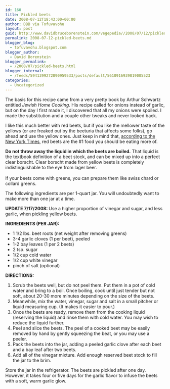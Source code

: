 ```yaml
---
id: 160
title: Pickled beets
date: 2008-07-12T18:43:00+00:00
author: DBB via Tofuvavohu
layout: post
guid: http://www.davidbruceborenstein.com/vegepedia//2008/07/12/pickled-beets/
permalink: 2008-07-12-pickled-beets.md
blogger_blog:
  - tofuvavohu.blogspot.com
blogger_author:
  - David Borenstein
blogger_permalink:
  - /2008/07/pickled-beets.html
blogger_internal:
  - /feeds/5941399272890959533/posts/default/5610916939819005523
categories:
  - Uncategorized
---
```

The basis for this recipe came from a very pretty book by Arthur Schwartz entitled <span style="font-style: italic;">Jewish Home Cooking.<span style="font-style: italic;"> </span></span>His recipe called for onions instead of garlic, but on the day I first made it, I discovered that all my onions were spoiled. I made the substitution and a couple other tweaks and never looked back.

I like this much better with red beets, but if you like the mellower taste of the yellows (or are freaked out by the beeturia that affects some folks), go ahead and use the yellow ones. Just keep in mind that, [according to the New York Times](http://well.blogs.nytimes.com/2008/06/30/the-11-best-foods-you-arent-eating/?em&ex=1215403200&en=34af860814be999d&ei=5087%0A), red beets are the #1 food you should be eating more of.

<span style="font-weight: bold;">Do not throw away the liquid in which the beets are boiled.</span> That liquid is the textbook definition of a beet stock, and can be mixed up into a perfect clear borscht. Clear borscht made from yellow beets is completely indistinguishable to the eye from lager beer.  
<span style="font-weight: bold;"></span>  
If your beets come with greens, you can prepare them like swiss chard or collard greens.

The following ingredients are per 1-quart jar. You will undoubtedly want to make more than one jar at a time.

<span style="font-weight: bold;">UPDATE 7/17/2008: </span>Use a higher proportion of vinegar and sugar, and less garlic, when pickling yellow beets.

<span style="font-weight: bold;">INGREDIENTS (PER JAR):<br /></span> 

  * 1 1/2 lbs. beet roots (net weight after removing greens)
  * 3-4 garlic cloves (1 per beet), peeled
  * 1-2 bay leaves (1 per 2 beets)
  * 2 tsp. sugar
  * 1/2 cup cold water
  * 1/2 cup white vinegar
  * pinch of salt (optional)

<span style="font-weight: bold;">DIRECTIONS:<br /></span> 

  1. Scrub the beets well, but do not peel them. Put them in a pot of cold water and bring to a boil. Once boiling, cook until just tender but not soft, about 20-30 more minutes depending on the size of the beets.
  2. Meanwhile, mix the water, vinegar, sugar and salt in a small pitcher or liquid measuring cup. (It makes it easier to pour.)
  3. Once the beets are ready, remove them from the cooking liquid (reserving the liquid) and rinse them with cold water. You may wish to reduce the liquid further.
  4. Peel and slice the beets. The peel of a cooked beet may be easily removed by hand by gently squeezing the beat, or you may use a peeler.
  5. Pack the beets into the jar, adding a peeled garlic clove after each beet and a bay leaf after two beets.
  6. Add all of the vinegar mixture. Add enough reserved beet stock to fill the jar to the brim.

Store the jar in the refrigerator. The beets are pickled after one day. However, it takes four or five days for the garlic flavor to infuse the beets with a soft, warm garlic glow.<span style="font-weight: bold;"></span>
